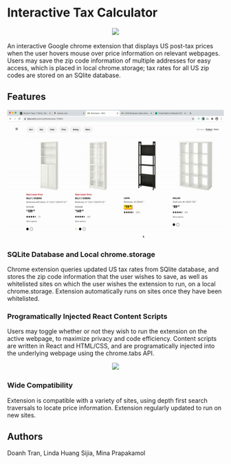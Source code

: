 # Interactive Tax Calculator

<p align='center'>
<img src="./readme_assets/tax_calc_functionality.gif" height='300'/>
</p>

An interactive Google chrome extension that displays US post-tax prices when the user hovers mouse over price information on relevant webpages. Users may save the zip code information of multiple addresses for easy access, which is placed in local chrome.storage; tax rates for all US zip codes are stored on an SQlite database. 

## Features

<p align='center'>
<img src="./readme_assets/save_website_url.gif" height='300'/>
</p>

### SQLite Database and Local chrome.storage

Chrome extension queries updated US tax rates from SQlite database, and stores the zip code information that the user wishes to save, as well as whitelisted sites on which the user wishes the extension to run, on a local chrome.storage. Extension automatically runs on sites once they have been whitelisted.

### Programatically Injected React Content Scripts

Users may toggle whether or not they wish to run the extension on the active webpage, to maximize privacy and code efficiency. Content scripts are written in React and HTML/CSS, and are programatically injected into the underlying webpage using the chrome.tabs API. 

<p align='center'>
<img src="./readme_assets/compatability.gif" height='300'/>
</p>

### Wide Compatibility

Extension is compatible with a variety of sites, using depth first search traversals to locate price information. Extension regularly updated to run on new sites.

## Authors

Doanh Tran, Linda Huang Sijia, Mina Prapakamol
